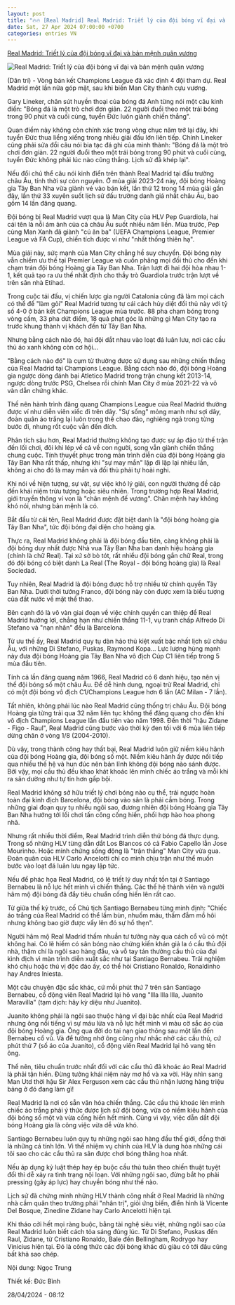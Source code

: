 ```yaml
---
layout: post
title: "🔥🔥 [Real Madrid] Real Madrid: Triết lý của đội bóng vĩ đại và bản mệnh quân vương"
date: Sat, 27 Apr 2024 07:00:00 +0700
categories: entries VN
---
```

[Real Madrid: Triết lý của đội bóng vĩ đại và bản mệnh quân vương](https://dantri.com.vn/the-thao/real-madrid-triet-ly-cua-doi-bong-vi-dai-va-ban-menh-quan-vuong-20240425181105590.htm)

![Real Madrid: Triết lý của đội bóng vĩ đại và bản mệnh quân vương](https://cdnphoto.dantri.com.vn/eeoHYEqBZJV_7_HEgPjXPsWXcxE=/zoom/1200_630/2024/04/25/thumbfb-1714042922911.jpg)

(Dân trí) - Vòng bán kết Champions League đã xác định 4 đội tham dự. Real Madrid một lần nữa góp mặt, sau khi biến Man City thành cựu vương.

Gary Lineker, chân sút huyền thoại của bóng đá Anh từng nói một câu kinh điển: "Bóng đá là một trò chơi đơn giản. 22 người đuổi theo một trái bóng trong 90 phút và cuối cùng, tuyển Đức luôn giành chiến thắng".

Quan điểm này không còn chính xác trong vòng chục năm trở lại đây, khi tuyển Đức thua liểng xiểng trong nhiều giải đấu lớn liên tiếp. Chính Lineker cũng phải sửa đổi câu nói bia tạc đá ghi của mình thành: "Bóng đá là một trò chơi đơn giản. 22 người đuổi theo một trái bóng trong 90 phút và cuối cùng, tuyển Đức không phải lúc nào cũng thắng. Lịch sử đã khép lại".

Nếu đổi chủ thể câu nói kinh điển trên thành Real Madrid tại đấu trường châu Âu, tính thời sự còn nguyên. Ở mùa giải 2023-24 này, đội bóng Hoàng gia Tây Ban Nha vừa giành vé vào bán kết, lần thứ 12 trong 14 mùa giải gần đây, lần thứ 33 xuyên suốt lịch sử đấu trường danh giá nhất châu Âu, bao gồm 14 lần đăng quang.

Đội bóng bị Real Madrid vượt qua là Man City của HLV Pep Guardiola, hai cái tên là nỗi ám ảnh của cả châu Âu suốt nhiều năm liền. Mùa trước, Pep cùng Man Xanh đã giành "cú ăn ba" (UEFA Champions League, Premier League và FA Cup), chiến tích được ví như "nhất thống thiên hạ".

Mùa giải này, sức mạnh của Man City chẳng hề suy chuyển. Đội bóng này vẫn chiếm ưu thế tại Premier League và cuốn phăng mọi đối thủ cho đến khi chạm trán đội bóng Hoàng gia Tây Ban Nha. Trận lượt đi hai đội hòa nhau 1-1, kết quả tạo ra ưu thế nhất định cho thầy trò Guardiola trước trận lượt về trên sân nhà Etihad.

Trong cuộc tái đấu, vị chiến lược gia người Catalonia cũng đã làm mọi cách có thể để "làm gỏi" Real Madrid tương tự cái cách hủy diệt đối thủ này với tỷ số 4-0 ở bán kết Champions League mùa trước. 88 pha chạm bóng trong vòng cấm, 33 pha dứt điểm, 18 quả phạt góc là những gì Man City tạo ra trước khung thành vị khách đến từ Tây Ban Nha.

Nhưng bằng cách nào đó, hai đội dắt nhau vào loạt đá luân lưu, nơi các cầu thủ áo xanh không còn cơ hội…

"Bằng cách nào đó" là cụm từ thường được sử dụng sau những chiến thắng của Real Madrid tại Champions League. Bằng cách nào đó, đội bóng Hoàng gia ngược dòng đánh bại Atletico Madrid trong trận chung kết 2013-14, ngược dòng trước PSG, Chelsea rồi chính Man City ở mùa 2021-22 và vô vàn dẫn chứng khác.

Thế nên hành trình đăng quang Champions League của Real Madrid thường được ví như diễn viên xiếc đi trên dây. "Sự sống" mỏng manh như sợi dây, đoàn quân áo trắng lại luôn trong thế chao đảo, nghiêng ngả trong từng bước đi, nhưng rốt cuộc vẫn đến đích.

Phân tích sâu hơn, Real Madrid thường không tạo được sự áp đảo từ thế trận đến lối chơi, đôi khi lép vế cả về con người, song vẫn giành chiến thắng chung cuộc. Tính thuyết phục trong màn trình diễn của đội bóng Hoàng gia Tây Ban Nha rất thấp, nhưng khi "sự may mắn" lặp đi lặp lại nhiều lần, không ai cho đó là may mắn và đối thủ phải tự hoài nghi.

Khi nói về hiện tượng, sự vật, sự việc khó lý giải, con người thường đề cập đến khái niệm trừu tượng hoặc siêu nhiên. Trong trường hợp Real Madrid, giới truyền thông ví von là "chân mệnh đế vương". Chân mệnh hay không khó nói, nhưng bản mệnh là có.

Bắt đầu từ cái tên, Real Madrid được đặt biệt danh là "đội bóng hoàng gia Tây Ban Nha", tức đội bóng đại diện cho hoàng gia.

Thực ra, Real Madrid không phải là đội bóng đầu tiên, càng không phải là đội bóng duy nhất được Nhà vua Tây Ban Nha ban danh hiệu hoàng gia (chính là chữ Real). Tại xứ sở bò tót, rất nhiều đội bóng gắn chữ Real, trong đó đội bóng có biệt danh La Real (The Royal - đội bóng hoàng gia) là Real Sociedad.

Tuy nhiên, Real Madrid là đội bóng được hỗ trợ nhiều từ chính quyền Tây Ban Nha. Dưới thời tướng Franco, đội bóng này còn được xem là biểu tượng của đất nước về mặt thể thao.

Bên cạnh đó là vô vàn giai đoạn về việc chính quyền can thiệp để Real Madrid hưởng lợi, chẳng hạn như chiến thắng 11-1, vụ tranh chấp Alfredo Di Stefano và "nạn nhân" đều là Barcelona.

Từ ưu thế ấy, Real Madrid quy tụ dàn hảo thủ kiệt xuất bậc nhất lịch sử châu Âu, với những Di Stefano, Puskas, Raymond Kopa... Lực lượng hùng mạnh này đưa đội bóng Hoàng gia Tây Ban Nha vô địch Cúp C1 liên tiếp trong 5 mùa đầu tiên.

Tính cả lần đăng quang năm 1966, Real Madrid có 6 danh hiệu, tạo nên vị thế đội bóng số một châu Âu. Để dễ hình dung, ngoại trừ Real Madrid, chỉ có một đội bóng vô địch C1/Champions League hơn 6 lần (AC Milan - 7 lần).

Tất nhiên, không phải lúc nào Real Madrid cũng thống trị châu Âu. Đội bóng Hoàng gia từng trải qua 32 năm liên tục không thể đăng quang cho đến khi vô địch Champions League lần đầu tiên vào năm 1998. Đến thời "hậu Zidane - Figo - Raul", Real Madrid cũng bước vào thời kỳ đen tối với 6 mùa liên tiếp dừng chân ở vòng 1/8 (2004-2010).

Dù vậy, trong thành công hay thất bại, Real Madrid luôn giữ niềm kiêu hãnh của đội bóng Hoàng gia, đội bóng số một. Niềm kiêu hãnh ấy được nối tiếp qua nhiều thế hệ và hun đúc nên bản lĩnh không đội bóng nào sánh được. Bởi vậy, mọi cầu thủ đều khao khát khoác lên mình chiếc áo trắng và mỗi khi ra sân dường như tự tin hơn gấp bội.

Real Madrid không sở hữu triết lý chơi bóng nào cụ thể, trái ngược hoàn toàn đại kình địch Barcelona, đội bóng vào sân là phải cầm bóng. Trong những giai đoạn quy tụ nhiều ngôi sao, đương nhiên đội bóng Hoàng gia Tây Ban Nha hướng tới lối chơi tấn công cống hiến, phối hợp hào hoa phong nhã.

Nhưng rất nhiều thời điểm, Real Madrid trình diễn thứ bóng đá thực dụng. Trong số những HLV từng dẫn dắt Los Blancos có cả Fabio Capello lẫn Jose Mourinho. Hoặc minh chứng sống động là "trận thắng" Man City vừa qua. Đoàn quân của HLV Carlo Ancelotti chỉ co mình chịu trận như thể muốn bước vào loạt đá luân lưu ngay lập tức.

Nếu để phác họa Real Madrid, có lẽ triết lý duy nhất tồn tại ở Santiago Bernabeu là nỗ lực hết mình vì chiến thắng. Các thế hệ thành viên và người hâm mộ đội bóng đã đẩy tiêu chuẩn cống hiến lên rất cao.

Từ giữa thế kỷ trước, cố Chủ tịch Santiago Bernabeu từng minh định: "Chiếc áo trắng của Real Madrid có thể lấm bùn, nhuốm máu, thấm đẫm mồ hôi nhưng không bao giờ được vấy lên đó sự hổ thẹn".

Người hâm mộ Real Madrid thấm nhuần tư tưởng này qua cách cổ vũ có một không hai. Có lẽ hiếm có sân bóng nào chứng kiến khán giả la ó cầu thủ đội nhà, thậm chí là ngôi sao hàng đầu, và vỗ tay tán thưởng cầu thủ của đại kình địch vì màn trình diễn xuất sắc như tại Santiago Bernabeu. Trải nghiệm khó chịu hoặc thú vị độc đáo ấy, có thể hỏi Cristiano Ronaldo, Ronaldinho hay Andres Iniesta.

Một câu chuyện đặc sắc khác, cứ mỗi phút thứ 7 trên sân Santiago Bernabeu, cổ động viên Real Madrid lại hô vang "Illa Illa Illa, Juanito Maravilla" (tạm dịch: hãy kỳ diệu như Juanito).

Juanito không phải là ngôi sao thuộc hàng vĩ đại bậc nhất của Real Madrid nhưng ông nổi tiếng vì sự máu lửa và nỗ lực hết mình vì màu cờ sắc áo của đội bóng Hoàng gia. Ông qua đời do tai nạn giao thông sau một lần đến Bernabeu cổ vũ. Và để tưởng nhớ ông cũng như nhắc nhở các cầu thủ, cứ phút thứ 7 (số áo của Juanito), cổ động viên Real Madrid lại hô vang tên ông.

Thế nên, tiêu chuẩn trước nhất đối với các cầu thủ đã khoác áo Real Madrid là phải tận hiến. Đừng tưởng khái niệm này mơ hồ và xa vời. Hãy nhìn sang Man Utd thời hậu Sir Alex Ferguson xem các cầu thủ nhận lương hàng triệu bảng ở đó đang làm gì!

Real Madrid là nơi có sẵn văn hóa chiến thắng. Các cầu thủ khoác lên mình chiếc áo trắng phải ý thức được lịch sử đội bóng, vừa có niềm kiêu hãnh của đội bóng số một và vừa cống hiến hết mình. Cũng vì vậy, việc dẫn dắt đội bóng Hoàng gia là công việc vừa dễ vừa khó.

Santiago Bernabeu luôn quy tụ những ngôi sao hàng đầu thế giới, đồng thời là những cá tính lớn. Vì thế nhiệm vụ chính của HLV là dung hòa những cái tôi sao cho các cầu thủ ra sân được chơi bóng thăng hoa nhất.

Nếu áp dụng kỷ luật thép hay ép buộc cầu thủ tuân theo chiến thuật tuyệt đối thì dễ xảy ra tình trạng nội loạn. Với những ngôi sao, đừng bắt họ phải pressing (gây áp lực) hay chuyền bóng như thế nào.

Lịch sử đã chứng minh những HLV thành công nhất ở Real Madrid là những nhà cầm quân theo trường phái "nhân trị", giỏi ứng biến, điển hình là Vicente Del Bosque, Zinedine Zidane hay Carlo Ancelotti hiện tại.

Khi tháo cởi hết mọi ràng buộc, bằng tài nghệ siêu việt, những ngôi sao của Real Madrid luôn biết cách tỏa sáng đúng lúc. Từ Di Stefano, Puskas đến Raul, Zidane, từ Cristiano Ronaldo, Bale đến Bellingham, Rodrygo hay Vinicius hiện tại. Đó là công thức các đội bóng khác dù giàu có tới đâu cũng bất khả sao chép.

Nội dung: Ngọc Trung

Thiết kế: Đức Bình

28/04/2024 - 08:12

